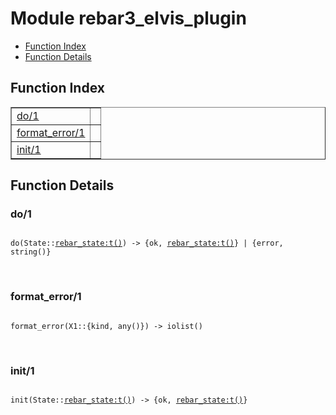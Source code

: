 

# Module rebar3_elvis_plugin #
* [Function Index](#index)
* [Function Details](#functions)

<a name="index"></a>

## Function Index ##


<table width="100%" border="1" cellspacing="0" cellpadding="2" summary="function index"><tr><td valign="top"><a href="#do-1">do/1</a></td><td></td></tr><tr><td valign="top"><a href="#format_error-1">format_error/1</a></td><td></td></tr><tr><td valign="top"><a href="#init-1">init/1</a></td><td></td></tr></table>


<a name="functions"></a>

## Function Details ##

<a name="do-1"></a>

### do/1 ###

<pre><code>
do(State::<a href="rebar_state.md#type-t">rebar_state:t()</a>) -&gt; {ok, <a href="rebar_state.md#type-t">rebar_state:t()</a>} | {error, string()}
</code></pre>
<br />

<a name="format_error-1"></a>

### format_error/1 ###

<pre><code>
format_error(X1::{kind, any()}) -&gt; iolist()
</code></pre>
<br />

<a name="init-1"></a>

### init/1 ###

<pre><code>
init(State::<a href="rebar_state.md#type-t">rebar_state:t()</a>) -&gt; {ok, <a href="rebar_state.md#type-t">rebar_state:t()</a>}
</code></pre>
<br />

